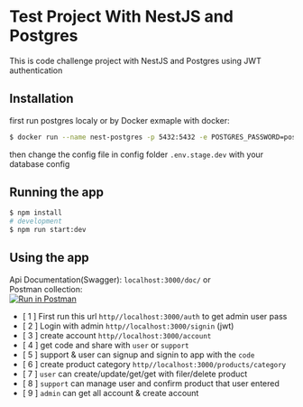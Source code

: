 # Test Project With NestJS and Postgres

This is code challenge project with NestJS and Postgres using JWT authentication

## Installation

first run postgres localy or by Docker
exmaple with docker:

```bash
$ docker run --name nest-postgres -p 5432:5432 -e POSTGRES_PASSWORD=postgres -d postgres
```

then change the config file in config folder `.env.stage.dev` with your database config

## Running the app

```bash
$ npm install
# development
$ npm run start:dev
```

## Using the app

Api Documentation(Swagger): `localhost:3000/doc/` or <br />
Postman collection:<br />
[![Run in Postman](https://run.pstmn.io/button.svg)](https://app.getpostman.com/run-collection/1566887-791300f1-c861-4722-9d8f-78c4dcbd0d35?action=collection%2Ffork&collection-url=entityId%3D1566887-791300f1-c861-4722-9d8f-78c4dcbd0d35%26entityType%3Dcollection%26workspaceId%3Df20b8551-2f10-4363-b926-f1d77d8643ff)

- [ 1 ] First run this url `http//localhost:3000/auth` to get admin user pass
- [ 2 ] Login with admin `http//localhost:3000/signin` (jwt)
- [ 3 ] create account `http//localhost:3000/account`
- [ 4 ] get code and share with `user` or `support`
- [ 5 ] support & user can signup and signin to app with the `code`
- [ 6 ] create product category `http//localhost:3000/products/category`
- [ 7 ] `user` can create/update/get/get with filer/delete product
- [ 8 ] `support` can manage user and confirm product that user entered
- [ 9 ] `admin` can get all account & create account
